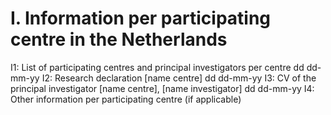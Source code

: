 # I. Information per participating centre in the Netherlands
I1: List of participating centres and principal investigators per centre dd dd-mm-yy 
I2: Research declaration [name centre] dd dd-mm-yy
I3: CV of the principal investigator [name centre], [name investigator] dd dd-mm-yy 
I4: Other information per participating centre (if applicable)